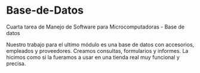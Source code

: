 # Base-de-Datos
Cuarta tarea de Manejo de Software para Microcomputadoras - Base de datos

Nuestro trabajo para el ultimo módulo es una base de datos con accesorios, empleados y proveedores.
Creamos consultas, formularios y informes.
La hicimos como si la fueramos a usar en una tienda real muy funcional y precisa.
